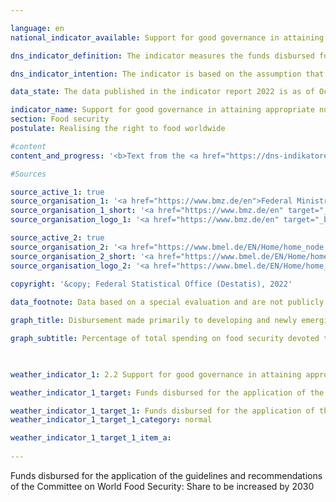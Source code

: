 ```yaml
---

language: en    
national_indicator_available: Support for good governance in attaining appropriate nutrition worldwide    

dns_indicator_definition: The indicator measures the funds disbursed for the application of the relevant international standards and recommendations on the realisation of the right to food (defined according to the Global Strategic Framework of the <abbr title="United Nations">UN</abbr> Committee on World Food Security (CFS)) as a percentage of total spending on food security.<br><br>    

dns_indicator_intention: The indicator is based on the assumption that the promotion of the application of international guidelines and recommendations on food security can improve the food situation and thus make an important contribution to the fulfilment of <abbr title="Sustainable Development Goals">SDG</abbr> 2&nbsp;and the realisation of the right to food.<br>The indicator measures the German contribution to enhancing good governance in the context of efforts to promote food security. The proportion of funds disbursed for food security that is used for governance is to increase accordingly by 2030.    

data_state: The data published in the indicator report 2022 is as of Oct 31 2022. The data shown on this platform is updated regularly, so that more current data may be available online than published in the <a href="https://dns-indikatoren.de/assets/publications/reports/en/2022.pdf">indicator report 2022</a>.    

indicator_name: Support for good governance in attaining appropriate nutrition worldwide    
section: Food security    
postulate: Realising the right to food worldwide    

#content     
content_and_progress: '<b>Text from the <a href="https://dns-indikatoren.de/assets/publications/reports/en/2021.pdf">Indicator Report 2021&nbsp;</a></b><br><br>The collection of data for the indicator is undertaken by the Federal Ministry of Food and Agriculture (<abbr title="Federal Ministry of Food and Agriculture">BMEL</abbr>) and the Federal Ministry for Economic Cooperation and Development (<abbr title="Federal Ministry for Economic Cooperation and Development">BMZ</abbr>). To this end, all project and programme documents relating to food security projects are examined. The initial survey for 2016&nbsp;was reviewed externally. That validation revealed that the data collection criteria and the definition of good governance needed to be specified in order to ensure comparability of the results. The methodology was subsequently revised.<br><br>A project is now counted if the objective, the effect matrix or the project description (a) specifically names a guideline or recommendation of the Global Strategic Framework for Food Security and Nutrition, or (b) a core element of the content of a guideline/recommendation is a substantial part of the project, and the project simultaneously aims to improve legal, institutional or political conditions. There must be congruity with the recording of the related spending as official development assistance (<abbr title="Official development assistance">ODA</abbr>).<br><br>In 2016, <abbr title="Euro">EUR</abbr> 148&nbsp;million of <abbr title="Official development assistance">ODA</abbr> for food security fell under the subheading of governance. On the basis of the revised methodology, this amount corresponds to 16.7% of the total expenditure of <abbr title="Euro">EUR</abbr> 887&nbsp;million. Both the total expenditure and the expenditure under the subheading of governance are thus considerably lower than the values calculated before the methodology was revised, which put governance expenditure for 2016&nbsp;at 32% of a total of <abbr title="Euro">EUR</abbr> 1,472&nbsp;million. This is primarily due to a redefinition of the concept of governance and the use of an additional criterion in the form of the <abbr title="Organisation for Economic Co-operation and Development">OECD</abbr> governance indicator or, alternatively, of the governance criteria used in German development cooperation. <br><br>In 2018, a total of <abbr title="Euro">EUR</abbr> 223&nbsp;million, or 18.3% of the total expenditure of <abbr title="Euro">EUR</abbr> 1,215&nbsp;million on <abbr title="Official development assistance">ODA</abbr> for food security, fell under the subheading of governance. Compared with the total amount of official development assistance, however, the proportions allocated to both governance and food security are small. In 2018, for example, total spending on <abbr title="Official development assistance">ODA</abbr> amounted to <abbr title="Euro">EUR</abbr> 25&nbsp;billion. Of that amount, 4.9% went to food security and 0.9% to good governance within the realm of food security.<br><br>The indicator represents one facet of Germany’s contribution to the achievement of <abbr title="Sustainable Development Goals">SDG</abbr> 2. In recent years the overall situation in the countries with which Germany engages in development cooperation initially showed a considerable improvement. According to figures from the United Nations Food and Agriculture Organization (<abbr title="Food and Agriculture Organization">FAO</abbr>), the percentage of people suffering from undernourishment in these partner countries fell from 19% in the year 2000&nbsp;to 14% in 2015. Current <abbr title="Food and Agriculture Organization">FAO</abbr> estimates, however, indicate that the undernourishment rate has been rising worldwide since 2015&nbsp;and that 280&nbsp;million people were undernourished in 2018. That corresponds to 11% of the world’s population.'    

#Sources    

source_active_1: true
source_organisation_1: '<a href="https://www.bmz.de/en">Federal Ministry for Economic Cooperation and Development</a>'
source_organisation_1_short: '<a href="https://www.bmz.de/en" target="_blank">Federal Ministry for Economic Cooperation and Development</a>'
source_organisation_logo_1: '<a href="https://www.bmz.de/en" target="_blank"><img src="https://dnsUpgradeEnvironment.github.io/dns-indicators/public/OrgImgEn/bmz.png" alt="Federal Ministry for Economic Cooperation and Development" title=" Click here to visit the homepage of the organizationFederal Ministry for Economic Cooperation and Development" style="height:60px; width:148px; border: transparent"/></a>'

source_active_2: true
source_organisation_2: '<a href="https://www.bmel.de/EN/Home/home_node.html">Federal Ministry of Food and Agriculture</a>'
source_organisation_2_short: '<a href="https://www.bmel.de/EN/Home/home_node.html" target="_blank">Federal Ministry of Food and Agriculture</a>'
source_organisation_logo_2: '<a href="https://www.bmel.de/EN/Home/home_node.html" target="_blank"><img src="https://dnsUpgradeEnvironment.github.io/dns-indicators/public/OrgImgEn/bmel.png" alt="Federal Ministry of Food and Agriculture" title=" Click here to visit the homepage of the organizationFederal Ministry of Food and Agriculture" style="height:60px; width:148px; border: transparent"/></a>'
    
copyright: '&copy; Federal Statistical Office (Destatis), 2022'    

data_footnote: Data based on a special evaluation and are not publicly available.    

graph_title: Disbursement made primarily to developing and newly emerging countries to support good governance in the context of efforts to promote food security    

graph_subtitle: Percentage of total spending on food security devoted to good governance    

            

weather_indicator_1: 2.2 Support for good governance in attaining appropriate nutrition world-wide

weather_indicator_1_target: Funds disbursed for the application of the guidelines and recommendations of the <abbr title="United Nations">UN</abbr> Committee on World Food Security (CFS) to be increased appropriately as a percentage of total spending on food security by 2030

weather_indicator_1_target_1: Funds disbursed for the application of the guidelines and recommendations of the <abbr title="United Nations">UN</abbr> Committee on World Food Security (CFS) to be increased appropriately as a percentage of total spending on food security by 2030
weather_indicator_1_target_1_category: normal

weather_indicator_1_target_1_item_a:    
    
---
```



<div>
  <div class="my-header">
    <label class="default">Funds disbursed for the application of the guidelines and recommendations of the Committee on World Food Security: Share to be increased by 2030
    </label>
  </div>
</div>
<div class="my-header-note">
  <label class="default"><b>
  </b></label>
</div>